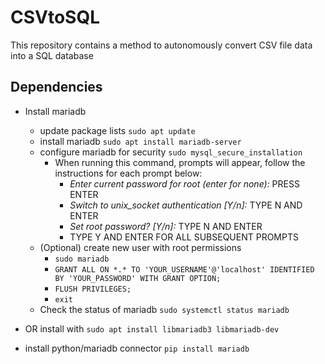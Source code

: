 # CSVtoSQL
This repository contains a method to autonomously convert CSV file data into a SQL database

## Dependencies

- Install mariadb 
  - update package lists `sudo apt update`
  - install mariadb `sudo apt install mariadb-server`
  - configure mariadb for security `sudo mysql_secure_installation`
    -  When running this command, prompts will appear, follow the instructions for each prompt below:
        -  *Enter current password for root (enter for none):* PRESS ENTER
        -  *Switch to unix_socket authentication [Y/n]:* TYPE N AND ENTER
        -  *Set root password? [Y/n]:* TYPE N AND ENTER
        -  TYPE Y AND ENTER FOR ALL SUBSEQUENT PROMPTS
  - (Optional) create new user with root permissions
    -  `sudo mariadb`
    -  `GRANT ALL ON *.* TO 'YOUR_USERNAME'@'localhost' IDENTIFIED BY 'YOUR_PASSWORD' WITH GRANT OPTION;`
    -  `FLUSH PRIVILEGES;`
    -  `exit`
  -  Check the status of mariadb `sudo systemctl status mariadb`


- OR install with `sudo apt install libmariadb3 libmariadb-dev`
-  install python/mariadb connector `pip install mariadb`



